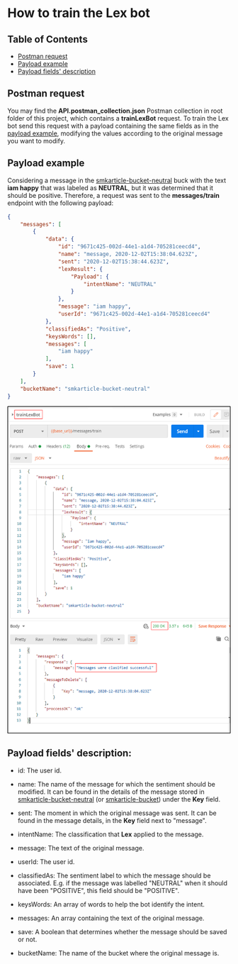 # How to train the Lex bot

## Table of Contents

- [Postman request](#Postman-request)
- [Payload example](#Payload-example)
- [Payload fields' description](#Payload-fields'-description)

## Postman request

You may find the **API.postman_collection.json** Postman collection in root folder of this project, which contains a __trainLexBot__ request. To train the Lex bot send this request with a payload containing the same fields as in the [payload example](#payload-example), modifying the values according to the original message you want to modify. 

## Payload example

Considering a message in the [smkarticle-bucket-neutral](https://s3.console.aws.amazon.com/s3/buckets/smkarticle-bucket-neutral?region=us-east-1&tab=objects) buck with the text  __iam happy__ that was labeled as __NEUTRAL__, but it was determined that it should be positive. Therefore, a request was sent to the __messages/train__ endpoint with the following payload:

```json
{
	"messages": [
		{
			"data": {
				"id": "9671c425-002d-44e1-a1d4-705281ceecd4",
				"name": "message, 2020-12-02T15:38:04.623Z",
				"sent": "2020-12-02T15:38:44.623Z",
				"lexResult": {
					"Payload": {
						"intentName": "NEUTRAL"
					}
				},
				"message": "iam happy",
				"userId": "9671c425-002d-44e1-a1d4-705281ceecd4"
			},
			"classifiedAs": "Positive",
			"keysWords": [],
			"messages": [
				"iam happy"
			],
			"save": 1
		}
	],
	"bucketName": "smkarticle-bucket-neutral"
}
```

![Lex Bot Training from Postman](postman-lex-bot-train.png)

## Payload fields' description:

- id: The user id.

- name: The name of the message for which the sentiment should be modified. It can be found in the details of the message stored in [smkarticle-bucket-neutral](https://s3.console.aws.amazon.com/s3/buckets/smkarticle-bucket-neutral?region=us-east-1&tab=objects) (or [smkarticle-bucket](https://s3.console.aws.amazon.com/s3/buckets/smkarticle-bucket?region=us-east-1&tab=objects)) under the **Key** field.

- sent: The moment in which the original message was sent. It can be found in the message details, in the **Key** field next to "message".

- intentName: The classification that __Lex__ applied to the message.

- message: The text of the original message.

- userId: The user id.

- classifiedAs: The sentiment label to which the message should be associated. E.g. if the message was labelled "NEUTRAL" when it should have been "POSITIVE", this field should be "POSITIVE".

- keysWords: An array of words to help the bot identify the intent.

- messages: An array containing the text of the original message.

- save: A boolean that determines whether the message should be saved or not.

- bucketName: The name of the bucket where the original message is.
